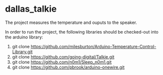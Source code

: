 # dallas_talkie

The project measures the temperature and ouputs to the speaker.

In order to run the project, the following libraries should be checked-out into the arduino library:

1. git clone https://github.com/milesburton/Arduino-Temperature-Control-Library.git
2. git clone https://github.com/going-digital/Talkie.git
3. git clone https://github.com/n0m1/Sleep_n0m1.git
4. git clone https://github.com/pbrook/arduino-onewire.git
